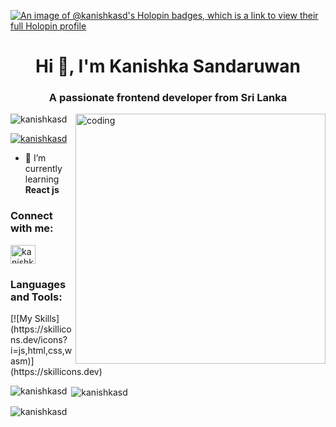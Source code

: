 [![An image of @kanishkasd's Holopin badges, which is a link to view their full Holopin profile](https://holopin.me/kanishkasd)](https://holopin.io/@kanishkasd)
<h1 align="center">Hi 👋, I'm Kanishka Sandaruwan</h1>
<h3 align="center">A passionate frontend developer from Sri Lanka</h3>
<img align="right" alt="coding" width="400" src="https://mir-s3-cdn-cf.behance.net/project_modules/hd/06f21a161921919.63cd7887d0a70.gif" />

<p align="left"> <img src="https://komarev.com/ghpvc/?username=kanishkasd&label=Profile%20views&color=0e75b6&style=flat" alt="kanishkasd" /> </p>

<p align="left"> <a href="https://twitter.com/kanishk39178548" target="blank"><img src="https://img.shields.io/twitter/follow/kanishkasd?logo=twitter&style=for-the-badge" alt="kanishkasd" /></a> </p>

- 🌱 I’m currently learning **React js**

<h3 align="left">Connect with me:</h3>
<p align="left">
<a href="https://twitter.com/kanishk39178548" target="blank"><img align="center" src="https://raw.githubusercontent.com/rahuldkjain/github-profile-readme-generator/master/src/images/icons/Social/twitter.svg" alt="kanishkasd" height="30" width="40" /></a>
</p>

<div>
<h3 align="left">Languages and Tools:</h3>
<p>[![My Skills](https://skillicons.dev/icons?i=js,html,css,wasm)](https://skillicons.dev)</p>
</div>
<p><img align="left" src="https://github-readme-stats.vercel.app/api/top-langs?username=kanishkasd&show_icons=true&locale=en&layout=compact" alt="kanishkasd" /></p>

<p>&nbsp;<img align="center" src="https://github-readme-stats.vercel.app/api?username=kanishkasd&show_icons=true&locale=en" alt="kanishkasd" /></p>

<p><img align="center" src="https://github-readme-streak-stats.herokuapp.com/?user=kanishkasd&" alt="kanishkasd" /></p>
